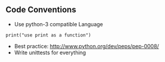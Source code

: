 Code Conventions
----------------

* Use python-3 compatible Language
```
print("use print as a function")
```
* Best practice: http://www.python.org/dev/peps/pep-0008/
* Write unittests for everything